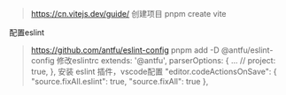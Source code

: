 > https://cn.vitejs.dev/guide/
创建项目
pnpm create vite

配置eslint
> https://github.com/antfu/eslint-config
pnpm add -D @antfu/eslint-config
修改eslintrc
extends: '@antfu',
parserOptions: {
  ...
  // project: true,
},
安装 eslint 插件，vscode配置
"editor.codeActionsOnSave": {
  "source.fixAll.eslint": true,
  "source.fixAll": true
},
